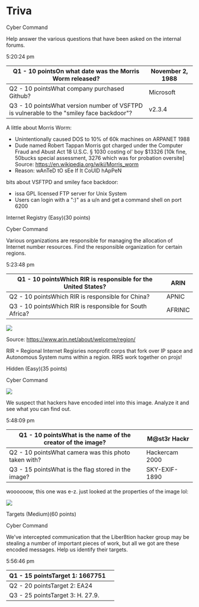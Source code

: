 # Triva 

Cyber Command

Help answer the various questions that have been asked on the internal forums.

5:20:24 pm

| Q1 - 10 pointsOn what date was the Morris Worm released?     | November 2, 1988 |
| ------------------------------------------------------------ | ---------------- |
| Q2 - 10 pointsWhat company purchased Github?                 | Microsoft        |
| Q3 - 10 pointsWhat version number of VSFTPD is vulnerable to the "smiley face backdoor"? | v2.3.4           |

A little about Morris Worm:

* Unintentionally caused DOS to 10% of 60k machines on ARPANET 1988
* Dude named Robert Tappan Morris got charged under the Computer Fraud and Abust Act 18 U.S.C. § 1030 costing ol' boy $13326 [10k fine, 50bucks special assessment, 3276 which was for probation oversite] Source: https://en.wikipedia.org/wiki/Morris_worm
* Reason: wAnTeD tO sEe If It CoUlD hApPeN

bits about VSFTPD and smiley face backdoor: 

* issa GPL licensed FTP server for Unix System
* Users can login with a ":)" as a u/n and get a command shell on port 6200 



 Internet Registry (Easy)(30 points)

Cyber Command

Various organizations are responsible for managing the allocation of Internet number resources. Find the responsible organization for certain regions.

5:23:48 pm

| Q1 - 10 pointsWhich RIR is responsible for the United States? | ARIN    |
| ------------------------------------------------------------ | ------- |
| Q2 - 10 pointsWhich RIR is responsible for China?            | APNIC   |
| Q3 - 10 pointsWhich RIR is responsible for South Africa?     | AFRINIC |

![](C:\Users\jv1c\Documents\PenReferences\WriteUps\NCL\RIR.PNG)

Source: https://www.arin.net/about/welcome/region/

RIR = Regional Internet Regisries nonprofit corps that fork over IP space and Autonomous System nums within a region. RIRS work together on projs!

 Hidden (Easy)(35 points)

Cyber Command

![](C:\Users\jv1c\Documents\PenReferences\WriteUps\NCL\Hidden.jpeg)

We suspect that hackers have encoded intel into this image. Analyze it and see what you can find out.

5:48:09 pm

| Q1 - 10 pointsWhat is the name of the creator of the image? | M@st3r Hackr   |
| ----------------------------------------------------------- | -------------- |
| Q2 - 10 pointsWhat camera was this photo taken with?        | Hackercam 2000 |
| Q3 - 15 pointsWhat is the flag stored in the image?         | SKY-EXIF-1890  |

woooooow, this one was e-z. just looked at the properties of the image lol:

![](C:\Users\jv1c\Documents\PenReferences\WriteUps\NCL\HiddenAns.PNG)


 Targets (Medium)(60 points)

Cyber Command

We've intercepted communication that the Liber8tion hacker group may be stealing a number of important pieces of work, but all we got are these encoded messages. Help us identify their targets.

5:56:46 pm

| Q1 - 15 pointsTarget 1: 1667751  |      |
| -------------------------------- | ---- |
| Q2 - 20 pointsTarget 2: EA24     |      |
| Q3 - 25 pointsTarget 3: H. 27.9. |      |